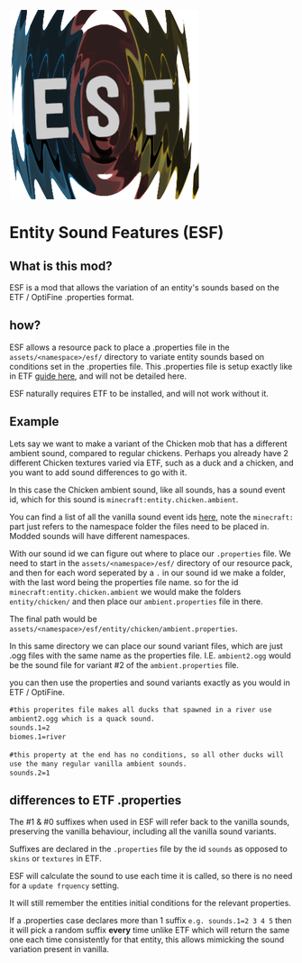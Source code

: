 ![icon](icon.png)

# Entity Sound Features (ESF)



## What is this mod?

ESF is a mod that allows the variation of an entity's sounds based on the ETF / OptiFine .properties format.


## how?

ESF allows a resource pack to place a .properties file in the `assets/<namespace>/esf/` directory to variate entity 
sounds based on conditions set in the .properties file.
This .properties file is setup exactly like in ETF [guide here](https://github.com/Traben-0/Entity_Texture_Features/wiki/random-entity-textures),
and will not be detailed here.

ESF naturally requires ETF to be installed, and will not work without it.

## Example

Lets say we want to make a variant of the Chicken mob that has a different ambient sound, compared to regular chickens.
Perhaps you already have 2 different Chicken textures varied via ETF, such as a duck and a chicken, 
and you want to add sound differences to go with it.

In this case the Chicken ambient sound, like all sounds, has a sound event id, which for this sound is `minecraft:entity.chicken.ambient`.

You can find a list of all the vanilla sound event ids [here](https://minecraft.wiki/w/Sounds.json), note the `minecraft:`
part just refers to the namespace folder the files need to be placed in. Modded sounds will have different namespaces.

With our sound id we can figure out where to place our `.properties` file. 
We need to start in the `assets/<namespace>/esf/` directory of our resource pack, and then for each word seperated by a
`.` in our sound id we make a folder, with the last word being the properties file name.
so for the id `minecraft:entity.chicken.ambient` we would make the folders `entity/chicken/` and then place our 
`ambient.properties` file in there.

The final path would be `assets/<namespace>/esf/entity/chicken/ambient.properties`.

In this same directory we can place our sound variant files, which are just .ogg files with the same name as the properties file.
I.E. `ambient2.ogg` would be the sound file for variant #2 of the `ambient.properties` file.

you can then use the properties and sound variants exactly as you would in ETF / OptiFine.

```
#this properites file makes all ducks that spawned in a river use ambient2.ogg which is a quack sound.
sounds.1=2
biomes.1=river

#this property at the end has no conditions, so all other ducks will use the many regular vanilla ambient sounds.
sounds.2=1
```


## differences to ETF .properties

The #1 & #0 suffixes when used in ESF will refer back to the vanilla sounds, preserving the vanilla behaviour, including all the vanilla sound variants.

Suffixes are declared in the `.properties` file by the id `sounds` as opposed to `skins` or `textures` in ETF.

ESF will calculate the sound to use each time it is called, so there is no need for a `update frquency` setting.

It will still remember the entities initial conditions for the relevant properties.

If a .properties case declares more than 1 suffix `e.g. sounds.1=2 3 4 5` then it will pick a random suffix **every** time
unlike ETF which will return the same one each time consistently for that entity, this allows mimicking the sound variation present in vanilla.


